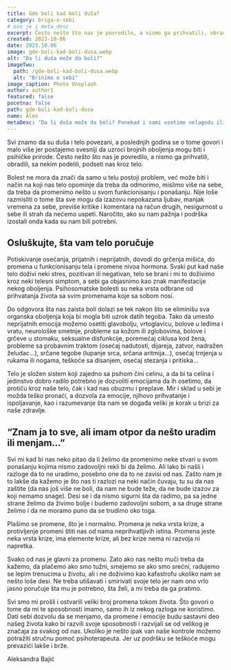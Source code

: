 ```yaml
---
title: Gde boli kad boli duša?
category: briga-o-sebi
# ovo je i meta desc
excerpt: Često nešto što nas je povredilo, a nismo ga prihvatili, obradili, sa nekim podelili, podseti nas kroz telo.
created: 2023-10-06
date: 2023.10.06
image: gde-boli-kad-boli-dusa.webp
alt: "Da li duša može da boli?"
imageTwo:
  path: /gde-boli-kad-boli-dusa.webp
  alt: "Brinimo o sebi"
image_caption: Photo Unsplash
author: author1
featured: false
pocetna: false
path: gde-boli-kad-boli-dusa
name: Aloo
metaDesc: "Da li duša može da boli? Ponekad i sami osetimo nelagodu ili neki drugi problem, a ne znamo odakle potiče. Emocije i tekako utiču na naše zdravlje i tu leži uzrok nekih zdravstvenih tegoba."
---
```




Svi znamo da su duša i telo povezani, a poslednjih godina se o tome govori i  malo više jer postajemo svesniji da  uzroci brojnih oboljenja mogu biti i psihičke prirode. Često nešto što nas je povredilo, a nismo ga prihvatili, obradili, sa nekim podelili, podseti nas kroz telo.

Bolest ne mora da znači da samo u telu postoji problem, već može biti i način na koji nas telo opominje da treba da odmorimo, mislimo više na sebe, da treba da promenimo nešto u svom funkcionisanju i ponašanju. Nije loše razmisliti o tome šta sve mogu da izazovu nepokazana ljubav, manjak vremena za sebe, previše kritike i komentara na račun drugih, nesigurnost u sebe ili strah da nećemo uspeti. Naročito, ako su nam pažnja i podrška izostali onda kada su nam bili potrebni.


## Osluškujte, šta vam telo poručuje


Potiskivanje osećanja, prijatnih i neprijatnih, dovodi do grčenja mišića, do promena u funkcionisanju tela i promene nivoa hormona. Svaki put kad naše telo doživi neki stres, pozitivan ili negativan, telo se brani i mi to doživimo kroz neki telesni simptom, a sebi ga objasnimo kao znak manifestacije nekog oboljenja. Psihosomatske bolesti su neka vrsta odbrane od prihvatanja života sa svim promenama koje sa sobom nosi. 

Do odgovora šta nas zaista boli dolazi se tek nakon što se eliminišu sva organska oboljenja koja bi mogla biti uzrok datih tegoba. Tako da umesto neprijatnih emocija možemo osetiti glavobolju, vrtoglavicu, bolove u leđima i vratu, neurološke smetnje, probleme sa kožom ili zglobovima, bolove i grčeve u stomaku, seksualne disfunkcije, poremećaj ciklusa kod žena, probleme sa probavnim traktom (osećaj nadutosti, dijareja, zatvor, nadražen želudac...), srčane tegobe (lupanje srca, srčana aritmija...), osećaj trnjenja u rukama ili nogama, teškoće sa disanjem, osećaj stezanja i pritiska... 

Telo je složen sistem koji zajedno sa psihom čini celinu, a da bi ta celina i jedinstvo dobro radilo potrebno je dozvoliti emocijama da ih osetimo, da protiču kroz naše telo, čak i kad nas obuzmu i preplave. Mir i sklad u sebi je možda teško pronaći, a dozvola za emocije, njihovo prihvatanje i ispoljavanje, kao i razumevanje šta nam se događa veliki je korak u brizi za naše zdravlje.

## “Znam ja to sve, ali imam otpor da nešto uradim ili menjam...”

Svi mi kad bi nas neko pitao da li želimo da promenimo neke stvari u svom ponašanju kojima nismo zadovoljni rekli bi da želimo. Ali lako bi našli i razloge da to ne uradimo, posebno one da to ne zavisi od nas. Zašto nam je to lakše da kažemo  je što nas ti razlozi na neki način čuvaju, tu su da nas zaštite (da nas još više ne boli, da nam ne bude teže, da ne bude izazov za koji nemamo snage). Desi se i da nismo sigurni šta da radimo, pa sa jedne strane želimo da živimo bolje i budemo zadovoljni sobom, a sa druge strane želimo i da ne moramo puno da se trudimo oko toga.

Plašimo se promene, što je i normalno. Promena je neka vrsta krize, a protivljenje promeni štiti nas od nama neprihvatljivih istina. Promena jeste neka vrsta krize, ima elemente krize, ali bez krize nema ni razvoja ni napretka.

Svako od nas je glavni za promenu. Zato ako nas nešto muči  treba da kažemo, da plačemo ako smo tužni, smejemo se ako smo srećni, radujemo se lepim trenucima u životu, ali i ne doživimo kao kafastrofu ukoliko nam se nešto loše desi. Ne treba utišavati i smirivati svoje telo jer nam ono vrlo jasno poručuje šta mu je potrebno, šta želi, a mi treba da ga pratimo. 

Svi smo mi prošli i ostvarili veliki broj promena tokom života. Što govori o tome da mi te sposobnosti imamo, samo ih iz nekog razloga ne koristimo. Dati sebi dozvolu da se menjamo, da promene i emocije budu sastavni deo našeg života kako bi razvili svoje sposobnosti i razvijali se od velikog je značaja za svakog od nas. Ukoliko je nešto ipak van naše kontrole možemo potražiti stručnu pomoć psihoterapeuta. Jer uz podršku se teškoće mogu prevazići lakše i brže.



Aleksandra Bajić


